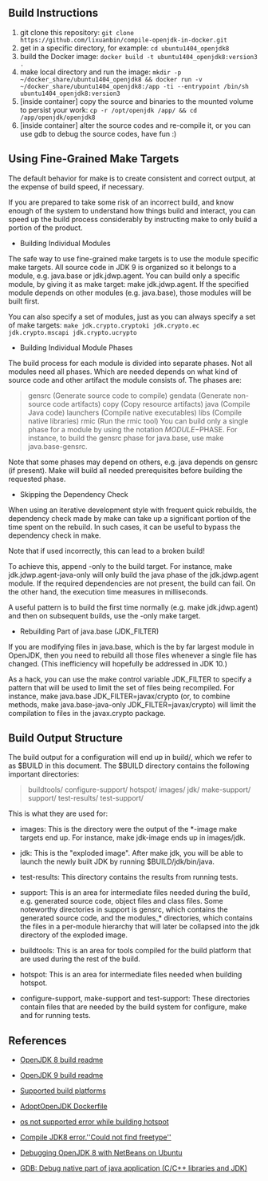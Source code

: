 ## Build Instructions

1. git clone this repository:
`git clone https://github.com/lixuanbin/compile-openjdk-in-docker.git`
2. get in a specific directory, for example:
`cd ubuntu1404_openjdk8`
3. build the Docker image:
`docker build -t ubuntu1404_openjdk8:version3 .`
4. make local directory and run the image:
`mkdir -p ~/docker_share/ubuntu1404_openjdk8 && docker run -v ~/docker_share/ubuntu1404_openjdk8:/app -ti --entrypoint /bin/sh ubuntu1404_openjdk8:version3`
5. [inside container] copy the source and binaries to the mounted volume to persist your work:
`cp -r /opt/openjdk /app/ && cd /app/openjdk/openjdk8`
6. [inside container] alter the source codes and re-compile it, or you can use gdb to debug the source codes, have fun :)

## Using Fine-Grained Make Targets
The default behavior for make is to create consistent and correct output, at the expense of build speed, if necessary.

If you are prepared to take some risk of an incorrect build, and know enough of the system to understand how things build and interact, you can speed up the build process considerably by instructing make to only build a portion of the product.

* Building Individual Modules

The safe way to use fine-grained make targets is to use the module specific make targets. All source code in JDK 9 is organized so it belongs to a module, e.g. java.base or jdk.jdwp.agent. You can build only a specific module, by giving it as make target: make jdk.jdwp.agent. If the specified module depends on other modules (e.g. java.base), those modules will be built first.

You can also specify a set of modules, just as you can always specify a set of make targets: `make jdk.crypto.cryptoki jdk.crypto.ec jdk.crypto.mscapi jdk.crypto.ucrypto`

* Building Individual Module Phases

The build process for each module is divided into separate phases. Not all modules need all phases. Which are needed depends on what kind of source code and other artifact the module consists of. The phases are:

>gensrc (Generate source code to compile)
gendata (Generate non-source code artifacts)
copy (Copy resource artifacts)
java (Compile Java code)
launchers (Compile native executables)
libs (Compile native libraries)
rmic (Run the rmic tool)
You can build only a single phase for a module by using the notation $MODULE-$PHASE. For instance, to build the gensrc phase for java.base, use make java.base-gensrc.

Note that some phases may depend on others, e.g. java depends on gensrc (if present). Make will build all needed prerequisites before building the requested phase.

* Skipping the Dependency Check

When using an iterative development style with frequent quick rebuilds, the dependency check made by make can take up a significant portion of the time spent on the rebuild. In such cases, it can be useful to bypass the dependency check in make.

Note that if used incorrectly, this can lead to a broken build!

To achieve this, append -only to the build target. For instance, make jdk.jdwp.agent-java-only will only build the java phase of the jdk.jdwp.agent module. If the required dependencies are not present, the build can fail. On the other hand, the execution time measures in milliseconds.

A useful pattern is to build the first time normally (e.g. make jdk.jdwp.agent) and then on subsequent builds, use the -only make target.

* Rebuilding Part of java.base (JDK_FILTER)

If you are modifying files in java.base, which is the by far largest module in OpenJDK, then you need to rebuild all those files whenever a single file has changed. (This inefficiency will hopefully be addressed in JDK 10.)

As a hack, you can use the make control variable JDK_FILTER to specify a pattern that will be used to limit the set of files being recompiled. For instance, make java.base JDK_FILTER=javax/crypto (or, to combine methods, make java.base-java-only JDK_FILTER=javax/crypto) will limit the compilation to files in the javax.crypto package.

## Build Output Structure
The build output for a configuration will end up in build/<configuration name>, which we refer to as $BUILD in this document. The $BUILD directory contains the following important directories:

>buildtools/
configure-support/
hotspot/
images/
jdk/
make-support/
support/
test-results/
test-support/

This is what they are used for:

* images: This is the directory were the output of the *-image make targets end up. For instance, make jdk-image ends up in images/jdk.

* jdk: This is the "exploded image". After make jdk, you will be able to launch the newly built JDK by running $BUILD/jdk/bin/java.

* test-results: This directory contains the results from running tests.

* support: This is an area for intermediate files needed during the build, e.g. generated source code, object files and class files. Some noteworthy directories in support is gensrc, which contains the generated source code, and the modules_* directories, which contains the files in a per-module hierarchy that will later be collapsed into the jdk directory of the exploded image.

* buildtools: This is an area for tools compiled for the build platform that are used during the rest of the build.

* hotspot: This is an area for intermediate files needed when building hotspot.

* configure-support, make-support and test-support: These directories contain files that are needed by the build system for configure, make and for running tests.

## References
* [OpenJDK 8 build readme](https://hg.openjdk.java.net/jdk8/jdk8/raw-file/tip/README-builds.html)

* [OpenJDK 9 build readme](https://hg.openjdk.java.net/jdk-updates/jdk9u/raw-file/tip/common/doc/building.html)

* [Supported build platforms](https://wiki.openjdk.java.net/display/Build/Supported+Build+Platforms)

* [AdoptOpenJDK Dockerfile](https://github.com/AdoptOpenJDK/openjdk-build/blob/master/docker/jdk8/x86_64/ubuntu/Dockerfile)

* [os not supported error while building hotspot](https://stackoverflow.com/questions/14285820/os-not-supported-error-while-building-hotspot)

* [Compile JDK8 error.''Could not find freetype''](https://stackoverflow.com/questions/52377684/compile-jdk8-error-could-not-find-freetype)

* [Debugging OpenJDK 8 with NetBeans on Ubuntu](https://marcin-chwedczuk.github.io/debugging-openjdk8-with-netbeans-on-ubuntu)

* [GDB: Debug native part of java application (C/C++ libraries and JDK)](https://medium.com/@pirogov.alexey/gdb-debug-native-part-of-java-application-c-c-libraries-and-jdk-6593af3b4f3f)